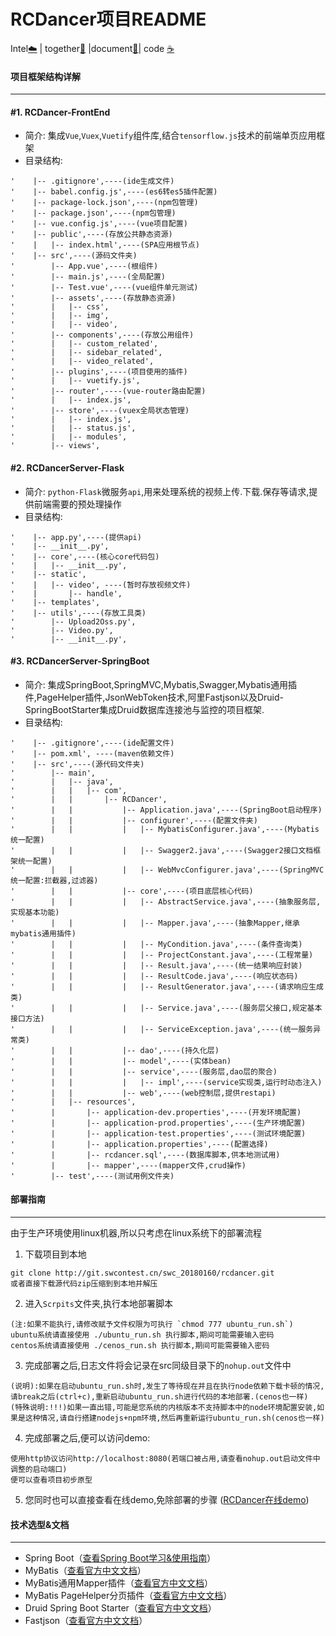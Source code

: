 # RCDancer项目README

Intel[:cloud:](英特尔) | together[:couple:](协作) |document[:floppy_disk:](文档)| code [:coffee:](编码)

#### 项目框架结构详解

---
#### #1.  **RCDancer-FrontEnd**

* 简介:
   集成`Vue`,`Vuex`,`Vuetify`组件库,结合`tensorflow.js`技术的前端单页应用框架
* 目录结构:
```
'    |-- .gitignore',----(ide生成文件)
'    |-- babel.config.js',----(es6转es5插件配置)
'    |-- package-lock.json',----(npm包管理)
'    |-- package.json',----(npm包管理)
'    |-- vue.config.js',----(vue项目配置)
'    |-- public',----(存放公共静态资源)
'    |   |-- index.html',----(SPA应用根节点)
'    |-- src',----(源码文件夹)
'        |-- App.vue',----(根组件)
'        |-- main.js',----(全局配置)
'        |-- Test.vue',----(vue组件单元测试)
'        |-- assets',----(存放静态资源)
'        |   |-- css',
'        |   |-- img',
'        |   |-- video',
'        |-- components',----(存放公用组件)
'        |   |-- custom_related',
'        |   |-- sidebar_related',
'        |   |-- video_related',
'        |-- plugins',----(项目使用的插件)
'        |   |-- vuetify.js',
'        |-- router',----(vue-router路由配置)
'        |   |-- index.js',
'        |-- store',----(vuex全局状态管理)
'        |   |-- index.js',
'        |   |-- status.js',
'        |   |-- modules',
'        |-- views',
```
#### #2.  **RCDancerServer-Flask**

* 简介:
   `python-Flask`微服务`api`,用来处理系统的视频上传.下载.保存等请求,提供前端需要的预处理操作
* 目录结构:
```
'    |-- app.py',----(提供api)
'    |-- __init__.py',
'    |-- core',----(核心core代码包)
'    |   |-- __init__.py',
'    |-- static',
'    |   |-- video', ----(暂时存放视频文件)
'    |       |-- handle',
'    |-- templates',
'    |-- utils',----(存放工具类)
'        |-- Upload2Oss.py',
'        |-- Video.py',
'        |-- __init__.py',
```
#### #3.  **RCDancerServer-SpringBoot**

* 简介:
  集成SpringBoot,SpringMVC,Mybatis,Swagger,Mybatis通用插件,PageHelper插件,JsonWebToken技术,阿里Fastjson以及Druid-SpringBootStarter集成Druid数据库连接池与监控的项目框架.
* 目录结构:
```
'    |-- .gitignore',----(ide配置文件)
'    |-- pom.xml', ----(maven依赖文件)
'    |-- src',----(源代码文件夹)
'        |-- main',
'        |   |-- java',
'        |   |   |-- com',
'        |   |       |-- RCDancer',
'        |   |           |-- Application.java',----(SpringBoot启动程序)
'        |   |           |-- configurer',----(配置文件夹)
'        |   |           |   |-- MybatisConfigurer.java',----(Mybatis统一配置)
'        |   |           |   |-- Swagger2.java',----(Swagger2接口文档框架统一配置)
'        |   |           |   |-- WebMvcConfigurer.java',----(SpringMVC统一配置:拦截器,过滤器)
'        |   |           |-- core',----(项目底层核心代码)
'        |   |           |   |-- AbstractService.java',----(抽象服务层,实现基本功能)
'        |   |           |   |-- Mapper.java',----(抽象Mapper,继承mybatis通用插件)
'        |   |           |   |-- MyCondition.java',----(条件查询类)
'        |   |           |   |-- ProjectConstant.java',----(工程常量)
'        |   |           |   |-- Result.java',----(统一结果响应封装)
'        |   |           |   |-- ResultCode.java',----(响应状态码)
'        |   |           |   |-- ResultGenerator.java',----(请求响应生成类)
'        |   |           |   |-- Service.java',----(服务层父接口,规定基本接口方法)
'        |   |           |   |-- ServiceException.java',----(统一服务异常类)
'        |   |           |-- dao',----(持久化层)
'        |   |           |-- model',----(实体bean)
'        |   |           |-- service',----(服务层,dao层的聚合)
'        |   |           |   |-- impl',----(service实现类,运行时动态注入)
'        |   |           |-- web',----(web控制层,提供restapi)
'        |   |-- resources',
'        |       |-- application-dev.properties',----(开发环境配置)
'        |       |-- application-prod.properties',----(生产环境配置)
'        |       |-- application-test.properties',----(测试环境配置)
'        |       |-- application.properties',----(配置选择)
'        |       |-- rcdancer.sql',----(数据库脚本,供本地测试用)
'        |       |-- mapper',----(mapper文件,crud操作)
'        |-- test',----(测试用例文件夹)
```
#### 部署指南
---
由于生产环境使用linux机器,所以只考虑在linux系统下的部署流程
1. 下载项目到本地
```git
git clone http://git.swcontest.cn/swc_20180160/rcdancer.git
或者直接下载源代码zip压缩到到本地并解压
```
2. 进入`Scrpits`文件夹,执行本地部署脚本
```shell
(注:如果不能执行,请修改赋予文件权限为可执行 `chmod 777 ubuntu_run.sh`)
ubuntu系统请直接使用 ./ubuntu_run.sh 执行脚本,期间可能需要输入密码
centos系统请直接使用 ./cenos_run.sh 执行脚本,期间可能需要输入密码
```
3. 完成部署之后,日志文件将会记录在src同级目录下的`nohup.out`文件中
```
(说明):如果在启动ubuntu_run.sh时,发生了等待现在并且在执行node依赖下载卡顿的情况,请break之后(ctrl+c),重新启动ubuntu_run.sh进行代码的本地部署.(cenos也一样)
(特殊说明:!!!)如果一直出错,可能是您系统的内核版本不支持脚本中的node环境配置安装,如果是这种情况,请自行搭建nodejs+npm环境,然后再重新运行ubuntu_run.sh(cenos也一样)
```
4. 完成部署之后,便可以访问demo:
```
使用http协议访问http://localhost:8080(若端口被占用,请查看nohup.out启动文件中调整的启动端口)
便可以查看项目初步原型
```
5. 您同时也可以直接查看在线demo,免除部署的步骤
([RCDancer在线demo](http://120.79.206.32:8080))
#### 技术选型&文档
---
- Spring Boot（[查看Spring Boot学习&使用指南](http://www.jianshu.com/p/1a9fd8936bd8)）
- MyBatis（[查看官方中文文档](http://www.mybatis.org/mybatis-3/zh/index.html)）
- MyBatis通用Mapper插件（[查看官方中文文档](https://mapperhelper.github.io/docs/)）
- MyBatis PageHelper分页插件（[查看官方中文文档](https://pagehelper.github.io/)）
- Druid Spring Boot Starter（[查看官方中文文档](https://github.com/alibaba/druid/tree/master/druid-spring-boot-starter/)）
- Fastjson（[查看官方中文文档](https://github.com/Alibaba/fastjson/wiki/%E9%A6%96%E9%A1%B5)）